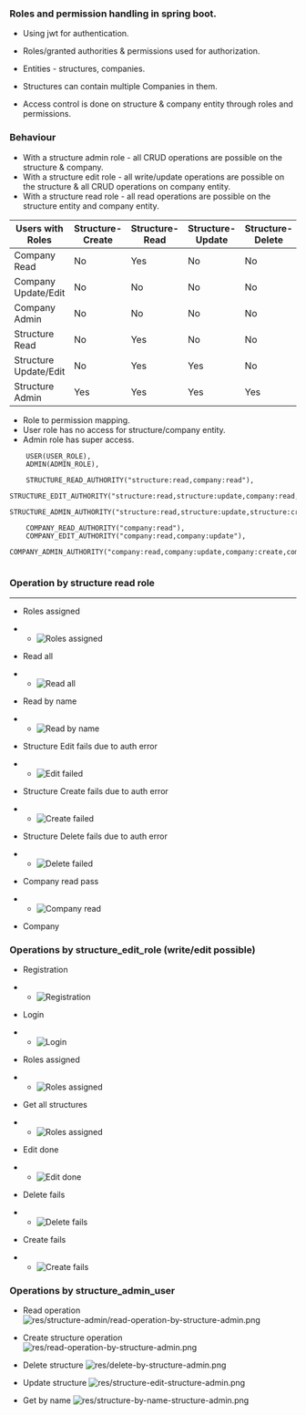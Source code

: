 ### Roles and permission handling in spring boot.

- Using jwt for authentication.
- Roles/granted authorities & permissions used for authorization.

- Entities - structures, companies. 
- Structures can contain multiple Companies in them.
- Access control is done on structure & company entity through roles and permissions.

### Behaviour

- With a structure admin role - all CRUD operations are possible on the structure & company.
- With a structure edit role - all write/update operations are possible on the structure & all CRUD operations on company entity.
- With a structure read role - all read operations are possible on the structure entity and company entity.


| Users with Roles      | Structure-Create | Structure-Read | Structure-Update | Structure-Delete | Company-Create | Company-Read | Company-Update | Company-Delete |
|-----------------------|------------------|----------------|------------------|------------------|----------------|--------------|----------------|----------------|
| Company Read          | No               | Yes            | No               | No               | No             | Yes          | No             | No             |       
| Company Update/Edit   | No               | No             | No               | No               | No             | Yes          | Yes            | No             |        
| Company Admin         | No               | No             | No               | No               | Yes            | Yes          | Yes            | Yes            |         
| Structure Read        | No               | Yes            | No               | No               | No             | Yes          | No             | No             |          
| Structure Update/Edit | No               | Yes            | Yes              | No               | Yes            | Yes          | Yes            | Yes            |           
| Structure Admin       | Yes              | Yes            | Yes              | Yes              | Yes            | Yes          | Yes            | Yes            |            


- Role to permission mapping.
- User role has no access for structure/company entity.
- Admin role has super access.
```
    USER(USER_ROLE),
    ADMIN(ADMIN_ROLE),
    
    STRUCTURE_READ_AUTHORITY("structure:read,company:read"),
    STRUCTURE_EDIT_AUTHORITY("structure:read,structure:update,company:read,company:update,company:create,company:delete"),
    STRUCTURE_ADMIN_AUTHORITY("structure:read,structure:update,structure:create,structure:delete,company:read,company:update,company:create,company:delete"),

    COMPANY_READ_AUTHORITY("company:read"),
    COMPANY_EDIT_AUTHORITY("company:read,company:update"),
    COMPANY_ADMIN_AUTHORITY("company:read,company:update,company:create,company:delete");
    
```

### Operation by structure read role

  ---------

- Roles assigned
-
    - ![Roles assigned](res/structure-read/roles-assigned.png)
- Read all
-
    - ![Read all](res/structure-read/read-all.png)

- Read by name
-
    - ![Read by name](res/structure-read/roles-assigned.png)

- Structure Edit fails due to auth error
-
    - ![Edit failed](res/structure-read/structure-edit-failed.png)

- Structure Create fails due to auth error
-
    - ![Create failed](res/structure-read/create-fail.png)

- Structure Delete fails due to auth error
-
    - ![Delete failed](res/structure-read/delete-fails.png)

- Company read pass
- - ![Company read](res/structure-read/company-read.png)

- Company 

### Operations by structure_edit_role (write/edit possible)

- Registration
-
    - ![Registration](res/structure-edit/registeration.png)

- Login
-
    - ![Login](res/structure-edit/login.png)

- Roles assigned
-
    - ![Roles assigned](res/structure-edit/roles-assigned.png)

- Get all structures
-
    - ![Roles assigned](res/structure-edit/get-all.png)

- Edit done
-
    - ![Edit done](res/structure-edit/structure_edit.png)

- Delete fails
-
    - ![Delete fails](res/structure-edit/delete-failed.png)

- Create fails
-
    - ![Create fails](res/structure-edit/create-failed.png)

### Operations by structure_admin_user

- Read operation
  ![res/structure-admin/read-operation-by-structure-admin.png](res/structure-admin/read-operation-by-structure-admin.png)

- Create structure operation
  ![res/read-operation-by-structure-admin.png](res/structure-admin/read-operation-by-structure-admin.png)

- Delete structure
  ![res/delete-by-structure-admin.png](res/structure-admin/delete-by-structure-admin.png)

- Update structure
  ![res/structure-edit-structure-admin.png](res/structure-admin/structure-edit-structure-admin.png)

- Get by name
  ![res/structure-by-name-structure-admin.png](res/structure-admin/structure-by-name-structure-admin.png)


